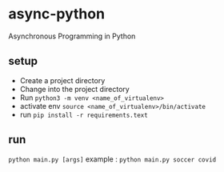 # async-python
Asynchronous Programming in Python

## setup
- Create a project directory
- Change into the project directory
- Run `python3 -m venv <name_of_virtualenv>`
- activate env `source <name_of_virtualenv>/bin/activate`
- run `pip install -r requirements.text`

## run
`python main.py [args]` example : `python main.py soccer covid`

